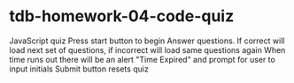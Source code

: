 # tdb-homework-04-code-quiz
JavaScript quiz
Press start button to begin
Answer questions.  If correct will load next set of questions, if incorrect will load same questions again
When time runs out there will be an alert "Time Expired" and prompt for user to input initials
Submit button resets quiz


